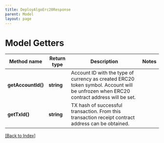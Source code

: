 ```yaml
---
title: DeployAlgoErc20Response
parent: Model
layout: page
---
```


# Model Getters

Method name | Return type | Description | Notes
------------ | ------------- | ------------- | -------------
**getAccountId()** | **string** | Account ID with the type of currency as created ERC20 token symbol. Account will be unfrozen when ERC20 contract address will be set. |
**getTxId()** | **string** | TX hash of successful transaction. From this transaction receipt contract address can be obtained. |

[[Back to Index]](../index.md)
